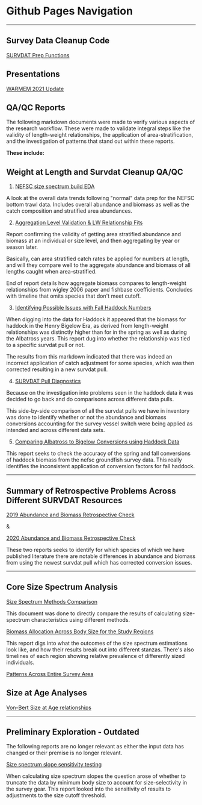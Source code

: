 # Github Pages Navigation

---

## Survey Data Cleanup Code

[SURVDAT Prep Functions](https://adamkemberling.github.io/nefsc_trawl/01_Survdat_Standard_Cleanup.html)

## Presentations

[WARMEM 2021 Update](https://adamkemberling.github.io/nefsc_trawl/presentations/Northeast_Trawl_Size_Spectrum.html)


## QA/QC Reports

The following markdown documents were made to verify various aspects of the research workflow. These were made to validate integral steps like the validity of length-weight relationships, the application of area-stratification, and the investigation of patterns that stand out within these reports.

**These include:**   


## Weight at Length and Survdat Cleanup QA/QC

 1. [NEFSC size spectrum build EDA](https://adamkemberling.github.io/nefsc_trawl/R/qaqc_reports/nefsc_eda.html)
 
A look at the overall data trends following "normal" data prep for the NEFSC bottom trawl data. Includes overall abundance and biomass as well as the catch composition and stratified area abundances.

 2. [Aggregation Level Validation & LW Relationship Fits](https://adamkemberling.github.io/nefsc_trawl/R/qaqc_reports/stratification_validation.html)

Report confirming the validity of getting area stratified abundance and biomass at an individual or size level, and then aggregating by year or season later. 

Basically, can area stratified catch rates be applied for numbers at length, and will they compare well to the aggregate abundance and biomass of all lengths caught when area-stratified.

End of report details how aggregate biomass compares to length-weight relationships from wigley 2006 paper and fishbase coefficients. Concludes with timeline that omits species that don't meet cutoff.

 3. [Identifying Possible Issues with Fall Haddock Numbers](https://adamkemberling.github.io/nefsc_trawl/R/qaqc_reports/Haddock_check.html)

When digging into the data for Haddock it appeared that the biomass for haddock in the Henry Bigelow Era, as derived from length-weight relationships was distinctly higher than for in the spring as well as during the Albatross years. This report dug into whether the relationship was tied to a specific survdat pull or not.

The results from this markdown indicated that there was indeed an incorrect application of catch adjustment for some species, which was then corrected resulting in a new survdat pull.

 4. [SURVDAT Pull Diagnostics](https://adamkemberling.github.io/nefsc_trawl/R/qaqc_reports/survdat_pull_check.html)
 
Because on the investigation into problems seen in the haddock data it was decided to go back and do comparisons across different data pulls.

This side-by-side comparison of all the survdat pulls we have in inventory was done to identify whether or not the abundance and biomass conversions accounting for the survey vessel switch were being applied as intended and across different data sets.


 5. [Comparing Albatross to Bigelow Conversions using Haddock Data](https://adamkemberling.github.io/nefsc_trawl/R/qaqc_reports/albatross_bigelow_conversions.html)
 
This report seeks to check the accuracy of the spring and fall conversions of haddock biomass from the nefsc groundfish survey data. This really identifies the inconsistent application of conversion factors for fall haddock.

---

##  Summary of Retrospective Problems Across Different SURVDAT Resources

[2019 Abundance and Biomass Retrospective Check](https://adamkemberling.github.io/nefsc_trawl/R/qaqc_reports/abundance_biomass_check_2019.html)

&

[2020 Abundance and Biomass Retrospective Check](https://adamkemberling.github.io/nefsc_trawl/R/qaqc_reports/abundance_biomass_check_2020.html) 
 
 These two reports seeks to identify for which species of which we have published literature there are notable differences in abundance and biomass from using the newest survdat pull which has corrected conversion issues.



 ---
 
## Core Size Spectrum Analysis


[Size Spectrum Methods Comparison](https://adamkemberling.github.io/nefsc_trawl/R/qaqc_reports/sizespectra_methods_comparison.html)

This document was done to directly compare the results of calculating size-spectrum characteristics using different methods. 

 
[Biomass Allocation Across Body  Size for the Study Regions](https://adamkemberling.github.io/nefsc_trawl/R/nmfs_size_spectra/bodymass_allocation.html)

This report digs into what the outcomes of the size spectrum estimations look like, and how their results break out into different stanzas. There's also timelines of each region showing relative prevalence of differently sized individuals.


[Patterns Across Entire Survey Area](https://adamkemberling.github.io/nefsc_trawl/R/nmfs_size_spectra/size_spectrum_story.html)


## Size at Age Analyses

[Von-Bert Size at Age relationships](https://adamkemberling.github.io/nefsc_trawl/R/size_at_age/size_at_age_exploration.html)


---

## Preliminary Exploration - Outdated

The following reports are no longer relevant as either the input data has changed or their premise is no longer relevant.

[Size spectrum slope sensitivity testing](https://adamkemberling.github.io/nefsc_trawl/R/qaqc_reports/ss_sensitivity.html)

When calculating size spectrum slopes the question arose of whether to truncate the data by minimum body size to account for size-selectivity in the survey gear. This report looked into the sensitivity of results to adjustments to the size cutoff threshold.
